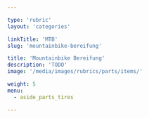 ```yaml
---

type: 'rubric'
layout: 'categories'

linkTitle: 'MTB'
slug: 'mountainbike-bereifung'

title: 'Mountainbike Bereifung'
description: 'TODO'
image: '/media/images/rubrics/parts/items/'

weight: 5
menu:
  - aside_parts_tires  

---
```

